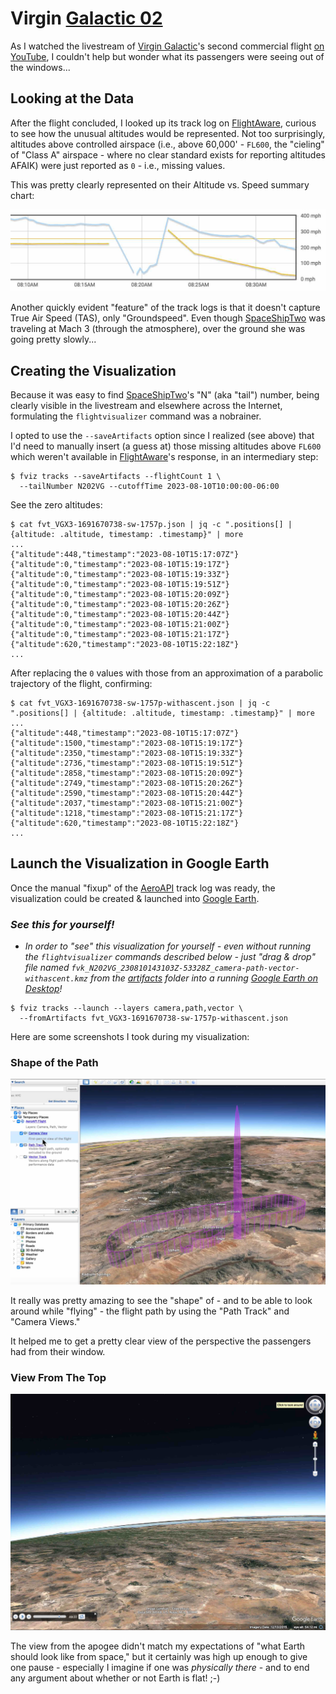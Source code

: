 # Virgin [Galactic 02]

As I watched the livestream of [Virgin Galactic]'s second commercial
flight [on YouTube](https://www.youtube.com/results?search_query=galactic+02+spaceflight), I couldn't
help but wonder what its passengers were seeing out of the windows...

## Looking at the Data

After the flight concluded, I looked up its track log on [FlightAware], curious
to see how the unusual altitudes would be represented.  Not too surprisingly, altitudes
above controlled airspace (i.e., above 60,000' - `FL600`, the "cieling" of "Class A" airspace - where
no clear standard exists for reporting altitudes AFAIK) were just reported as `0` - i.e.,
missing values.

This was pretty clearly represented on their Altitude vs. Speed summary chart:

![AeroAPI Altitude vs. Speed Summary](./230811-Galactic02-AeroApiTrackData.jpg)

Another quickly evident "feature" of the track logs is that it doesn't capture
True Air Speed (TAS), only "Groundspeed".  Even though [SpaceShipTwo] was traveling 
at Mach 3 (through the atmosphere), over the ground she was going pretty slowly...

## Creating the Visualization

Because it was easy to find [SpaceShipTwo]'s "N" (aka "tail") number, being clearly visible in the livestream and
elsewhere across the Internet, formulating the `flightvisualizer` command was a nobrainer.

I opted to use the `--saveArtifacts` option since I realized (see above) that I'd need
to manually insert (a guess at) those missing altitudes above `FL600` which weren't available
in [FlightAware]'s response, in an intermediary step:

```shell
$ fviz tracks --saveArtifacts --flightCount 1 \
  --tailNumber N202VG --cutoffTime 2023-08-10T10:00:00-06:00
```

See the zero altitudes:
```shell
$ cat fvt_VGX3-1691670738-sw-1757p.json | jq -c ".positions[] | {altitude: .altitude, timestamp: .timestamp}" | more
...
{"altitude":448,"timestamp":"2023-08-10T15:17:07Z"}
{"altitude":0,"timestamp":"2023-08-10T15:19:17Z"}
{"altitude":0,"timestamp":"2023-08-10T15:19:33Z"}
{"altitude":0,"timestamp":"2023-08-10T15:19:51Z"}
{"altitude":0,"timestamp":"2023-08-10T15:20:09Z"}
{"altitude":0,"timestamp":"2023-08-10T15:20:26Z"}
{"altitude":0,"timestamp":"2023-08-10T15:20:44Z"}
{"altitude":0,"timestamp":"2023-08-10T15:21:00Z"}
{"altitude":0,"timestamp":"2023-08-10T15:21:17Z"}
{"altitude":620,"timestamp":"2023-08-10T15:22:18Z"}
...
```

After replacing the `0` values with those from an approximation of a parabolic
trajectory of the flight, confirming:

```shell
$ cat fvt_VGX3-1691670738-sw-1757p-withascent.json | jq -c ".positions[] | {altitude: .altitude, timestamp: .timestamp}" | more
...
{"altitude":448,"timestamp":"2023-08-10T15:17:07Z"}
{"altitude":1500,"timestamp":"2023-08-10T15:19:17Z"}
{"altitude":2350,"timestamp":"2023-08-10T15:19:33Z"}
{"altitude":2736,"timestamp":"2023-08-10T15:19:51Z"}
{"altitude":2858,"timestamp":"2023-08-10T15:20:09Z"}
{"altitude":2749,"timestamp":"2023-08-10T15:20:26Z"}
{"altitude":2590,"timestamp":"2023-08-10T15:20:44Z"}
{"altitude":2037,"timestamp":"2023-08-10T15:21:00Z"}
{"altitude":1218,"timestamp":"2023-08-10T15:21:17Z"}
{"altitude":620,"timestamp":"2023-08-10T15:22:18Z"}
...
```

## Launch the Visualization in Google Earth

Once the manual "fixup" of the [AeroAPI] track log was ready, the
visualization could be created & launched into [Google Earth].

### _See this for yourself!_

- _In order to "see" this visualization for yourself - even without running
the `flightvisualizer` commands described below - just "drag & drop" file named
`fvk_N202VG_230810143103Z-53328Z_camera-path-vector-withascent.kmz` from the
[artifacts](./artifacts) folder into a running
[Google Earth on Desktop](https://www.google.com/earth/versions/#earth-pro)!_

```shell
$ fviz tracks --launch --layers camera,path,vector \
  --fromArtifacts fvt_VGX3-1691670738-sw-1757p-withascent.json
```

Here are some screenshots I took during my visualization:

### Shape of the Path

![Shape of the Path](./230811-Galactic02-GeTrackPath.jpg)

It really was pretty amazing to see the "shape" of - and to be able to look around
while "flying" - the flight path by using the "Path Track" and "Camera Views."

It helped me to get a pretty clear view of the perspective the passengers had from their window.  

### View From The Top

![View From The Apogee](./230811-Galactic02-GeApogee1.jpg)

The view from the apogee didn't match my expectations of "what Earth should look 
like from space," but it certainly was high up enough to give one pause - especially
I imagine if one was _physically there_ - and to end any argument about whether or
not Earth is flat!  ;-)

[Galactic 02]: https://en.wikipedia.org/wiki/Galactic_02
[SpaceShipTwo]: https://en.wikipedia.org/wiki/SpaceShipTwo
[FlightAware]: https://www.flightaware.com
[AeroAPI]: https://flightaware.com/commercial/aeroapi/
[Google Earth]: https://www.google.com/earth/versions
[Virgin Galactic]: (https://www.virgingalactic.com/)
